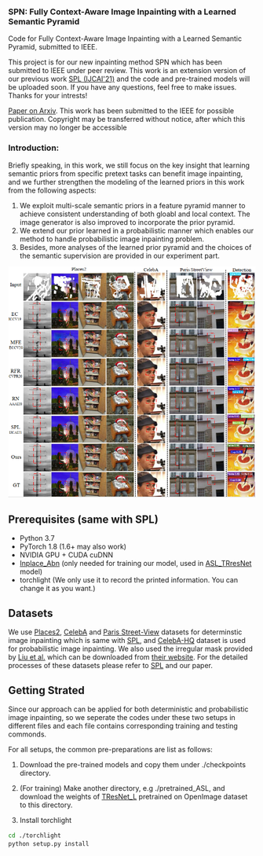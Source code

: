 ### SPN: Fully Context-Aware Image Inpainting with a Learned Semantic Pyramid
Code for Fully Context-Aware Image Inpainting with a Learned Semantic Pyramid, submitted to IEEE.

This project is for our new inpainting method SPN which has been submitted to IEEE under peer review. This work is an extension version of our previous work [SPL (IJCAI'21)](https://github.com/WendongZh/SPL) and the code and pre-trained models will be uploaded soon. If you have any questions, feel free to make issues. Thanks for your intrests!

[Paper on Arxiv](http://arxiv.org/abs/2112.04107). This work has been submitted to the IEEE for possible publication. Copyright may be transferred without notice, after which this version may no longer be accessible

### Introduction:
Briefly speaking, in this work, we still focus on the key insight that learning semantic priors from specific pretext tasks can benefit image inpainting, and we further strengthen the modeling of the learned priors in this work from the following aspects:
1) We exploit multi-scale semantic priors in a feature pyramid manner to achieve consistent understanding of both gloabl and local context. The image generator is also improved to incorporate the prior pyramid.
2) We extend our prior learned in a probabilistic manner which enables our method to handle probabilistic image inpainting problem.
3) Besides, more analyses of the learned prior pyramid and the choices of the semantic supervision are provided in our experiment part.
<p align='center'>  
  <img src='https://github.com/WendongZh/SPN/blob/main/SPN.PNG' width='870'/>
</p>

## Prerequisites (same with SPL)
- Python 3.7
- PyTorch 1.8 (1.6+ may also work)
- NVIDIA GPU + CUDA cuDNN
- [Inplace_Abn](https://github.com/mapillary/inplace_abn) (only needed for training our model, used in [ASL_TRresNet](https://github.com/Alibaba-MIIL/ASL) model)
- torchlight (We only use it to record the printed information. You can change it as you want.)

## Datasets
We use [Places2](http://places2.csail.mit.edu), [CelebA](http://mmlab.ie.cuhk.edu.hk/projects/CelebA.html) and [Paris Street-View](https://github.com/pathak22/context-encoder) datasets for determinstic image inpainting which is same with [SPL](https://github.com/WendongZh/SPL), and [CelebA-HQ](https://github.com/switchablenorms/CelebAMask-HQ) dataset is used for probabilistic image inpainting. We also used the irregular mask provided by [Liu et al.](https://arxiv.org/abs/1804.07723) which can be downloaded from [their website](https://nv-adlr.github.io/publication/partialconv-inpainting). For the detailed processes of these datasets please refer to [SPL](https://github.com/WendongZh/SPL) and our paper.

## Getting Strated
Since our approach can be applied for both deterministic and probabilistic image inpainting, so we seperate the codes under these two setups in different files and each file contains corresponding training and testing commonds.

For all setups, the common pre-preparations are list as follows:

1) Download the pre-trained models and copy them under ./checkpoints directory. 

2) (For training) Make another directory, e.g ./pretrained_ASL, and download the weights of [TResNet_L](https://github.com/Alibaba-MIIL/ASL/blob/main/MODEL_ZOO.md) pretrained on OpenImage dataset to this directory.

3) Install torchlight
```bash
cd ./torchlight
python setup.py install
```
